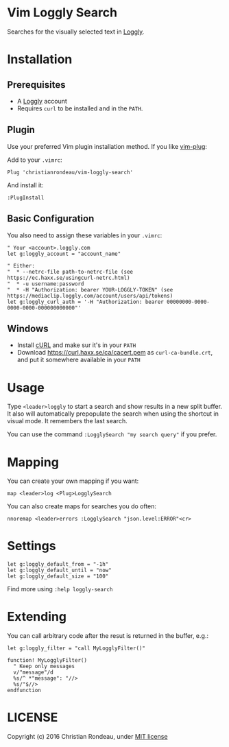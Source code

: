 # Vim Loggly Search

Searches for the visually selected text in [Loggly](https://www.loggly.com).

# Installation

## Prerequisites

* A [Loggly](https://www.loggly.com) account
* Requires `curl` to be installed and in the `PATH`.

## Plugin

Use your preferred Vim plugin installation method. If you like [vim-plug](https://github.com/junegunn/vim-plug):

Add to your `.vimrc`:

    Plug 'christianrondeau/vim-loggly-search'

And install it:

    :PlugInstall

## Basic Configuration

You also need to assign these variables in your `.vimrc`:

    " Your <account>.loggly.com
    let g:loggly_account = "account_name"

    " Either:
    "  * --netrc-file path-to-netrc-file (see https://ec.haxx.se/usingcurl-netrc.html)
    "  * -u username:password
    "  * -H "Authorization: bearer YOUR-LOGGLY-TOKEN" (see https://mediaclip.loggly.com/account/users/api/tokens)
    let g:loggly_curl_auth = '-H "Authorization: bearer 00000000-0000-0000-0000-000000000000"'

## Windows

* Install [cURL](https://curl.haxx.se/) and make sur it's in your `PATH`
* Download https://curl.haxx.se/ca/cacert.pem as `curl-ca-bundle.crt`, and put it somewhere available in your `PATH`

# Usage

Type `<leader>loggly` to start a search and show results in a new split buffer. It also will automatically prepopulate the search when using the shortcut in visual mode. It remembers the last search.

You can use the command `:LogglySearch "my search query"` if you prefer.

# Mapping

You can create your own mapping if you want:

    map <leader>log <Plug>LogglySearch

You can also create maps for searches you do often:

    nnoremap <leader>errors :LogglySearch "json.level:ERROR"<cr>

# Settings

    let g:loggly_default_from = "-1h"
    let g:loggly_default_until = "now"
    let g:loggly_default_size = "100"

Find more using `:help loggly-search`

# Extending

You can call arbitrary code after the resut is returned in the buffer, e.g.:

    let g:loggly_filter = "call MyLogglyFilter()"
    
    function! MyLogglyFilter()
      " Keep only messages
      v/"message"/d
      %s/^ *"message": "//>
      %s/"$//>
    endfunction

# LICENSE

Copyright (c) 2016 Christian Rondeau, under [MIT license](LICENSE)
